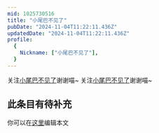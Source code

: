 ```yaml
---
mid: 1025730516
title: "小尾巴不见了"
pubDate: "2024-11-04T11:22:11.436Z"
updatedDate: "2024-11-04T11:22:11.436Z"
profile:
  {
    Nickname: ["小尾巴不见了"],
  }
---
```


关注[小尾巴不见了](https://space.bilibili.com/1025730516)谢谢喵~ 关注[小尾巴不见了](https://space.bilibili.com/1025730516)谢谢喵~

## 此条目有待补充
你可以在[这里](https://github.com/Yuhanawa/VTuber.ICU/edit/master/src/content/v/小尾巴不见了/index.md)编辑本文
